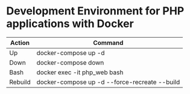 # Development Environment for PHP applications with Docker

Action | Command 
--- | --- 
Up | docker-compose up -d
Down | docker-compose down 
Bash | docker exec -it php_web bash
Rebuild | docker-compose up -d --force-recreate --build